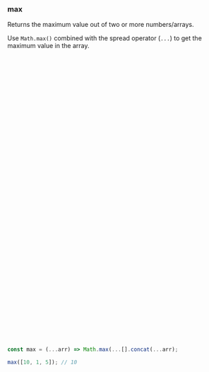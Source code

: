 ### max

Returns the maximum value out of two or more numbers/arrays.

Use `Math.max()` combined with the spread operator (`...`) to get the maximum value in the array.

```js















































const max = (...arr) => Math.max(...[].concat(...arr);
```

```js
max([10, 1, 5]); // 10
```

